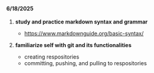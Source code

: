 #### 6/18/2025

1. **study and practice markdown syntax and grammar**
    - https://www.markdownguide.org/basic-syntax/

2. **familiarize self with git and its functionalities**
    - creating respositories
    - committing, pushing, and pulling to respositories
